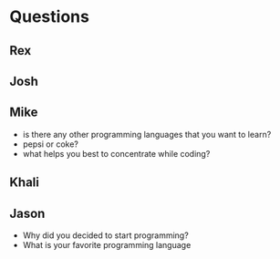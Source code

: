 # Questions

## Rex


## Josh


## Mike
- is there any other programming languages that you want to learn?
- pepsi or coke?
- what helps you best to concentrate while coding? 

## Khali


## Jason

- Why did you decided to start programming?
- What is your favorite programming language
